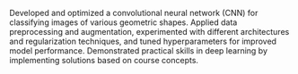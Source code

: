 Developed and optimized a convolutional neural network (CNN) for classifying images of various geometric shapes. Applied data preprocessing and augmentation, experimented with different architectures and regularization techniques, and tuned hyperparameters for improved model performance. Demonstrated practical skills in deep learning by implementing solutions based on course concepts.

